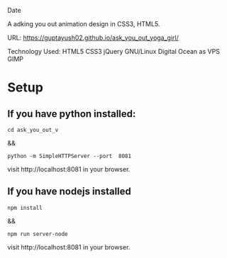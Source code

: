 Date

A adking you out animation design in CSS3, HTML5.

URL: https://guptayush02.github.io/ask_you_out_yoga_girl/

Technology Used: HTML5 CSS3 jQuery  GNU/Linux Digital Ocean as VPS GIMP

# Setup

## If you have python installed:
```
cd ask_you_out_v
```

&& 

```
python -m SimpleHTTPServer --port  8081
```

visit http://localhost:8081 in your browser.

## If you have nodejs installed
```
npm install
```
&&

```
npm run server-node
```
visit http://localhost:8081 in your browser.

